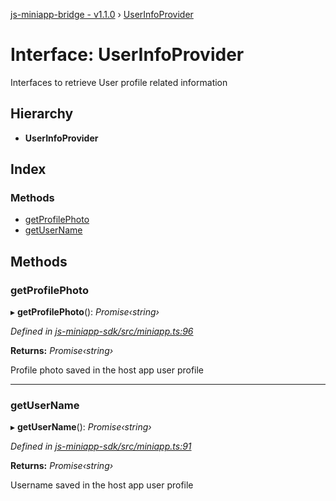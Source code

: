 [js-miniapp-bridge - v1.1.0](../README.md) › [UserInfoProvider](userinfoprovider.md)

# Interface: UserInfoProvider

Interfaces to retrieve User profile related information

## Hierarchy

* **UserInfoProvider**

## Index

### Methods

* [getProfilePhoto](userinfoprovider.md#getprofilephoto)
* [getUserName](userinfoprovider.md#getusername)

## Methods

###  getProfilePhoto

▸ **getProfilePhoto**(): *Promise‹string›*

*Defined in [js-miniapp-sdk/src/miniapp.ts:96](https://github.com/rakutentech/js-miniapp/blob/05cfcd6/js-miniapp-sdk/src/miniapp.ts#L96)*

**Returns:** *Promise‹string›*

Profile photo saved in the host app user profile

___

###  getUserName

▸ **getUserName**(): *Promise‹string›*

*Defined in [js-miniapp-sdk/src/miniapp.ts:91](https://github.com/rakutentech/js-miniapp/blob/05cfcd6/js-miniapp-sdk/src/miniapp.ts#L91)*

**Returns:** *Promise‹string›*

Username saved in the host app user profile
